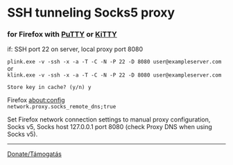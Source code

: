 # SSH tunneling Socks5 proxy
### for Firefox with [PuTTY] or [KiTTY]

if: SSH port 22 on server, local proxy port 8080

`plink.exe -v -ssh -x -a -T -C -N -P 22 -D 8080 user@exampleserver.com`  
or  
`klink.exe -v -ssh -x -a -T -C -N -P 22 -D 8080 user@exampleserver.com`

`Store key in cache? (y/n) y`

Firefox <about:config>  
`network.proxy.socks_remote_dns;true`

Set Firefox network connection settings to manual proxy configuration, Socks v5, Socks host 127.0.0.1 port 8080 (check Proxy DNS when using Socks v5).

---

[Donate/Támogatás](https://paypal.me/Tenmag)


[PuTTY]: https://the.earth.li/~sgtatham/putty/latest/w32/plink.exe
[KiTTY]: https://www.9bis.net/kitty/?file=klink.exe

